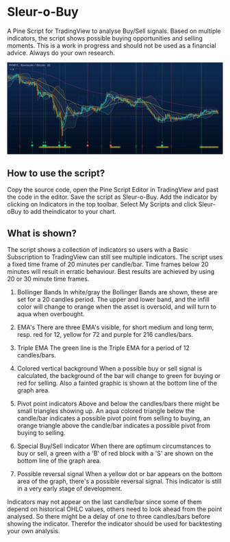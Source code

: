 # Sleur-o-Buy

A Pine Script for TradingView to analyse Buy/Sell signals. Based on multiple indicators, 
the script shows possible buying opportunities and selling moments. This is a work in 
progress and should not be used as a financial advice. Always do your own research. 

![Example chart](https://github.com/iotricity/Sleur-o-Buy/blob/main/Sleur-o-Buy_sample.jpg)

## How to use the script?
Copy the source code, open the Pine Script Editor in TradingView and past the code in
the editor. Save the script as Sleur-o-Buy. Add the indicator by clicking on Indicators 
in the top toolbar. Select My Scripts and click Sleur-oBuy to add theindicator to
your chart.

## What is shown?
The script shows a collection of indicators so users with a Basic Subscription to
TradingView can still see multiple indicators. The script uses a fixed time frame of 
20 minutes per candle/bar. Time frames below 20 minutes will result in erratic 
behaviour. Best results are achieved by using 20 or 30 minute time frames.

1. Bollinger Bands
In white/gray the Bollinger Bands are shown, these are set for a 20 candles period. 
The upper and lower band, and the infill color will change to orange when the asset 
is oversold, and will turn to aqua when overbought.

2. EMA's
There are three EMA's visible, for short medium and long term, resp. red for 12, yellow 
for 72 and purple for 216 candles/bars.

3. Triple EMA
The green line is the Triple EMA for a period of 12 candles/bars.

4. Colored vertical background
When a possible buy or sell signal is calculated, the background of the bar will
change to green for buying or red for selling. Also a fainted graphic is shown at 
the bottom line of the graph area.

5. Pivot point indicators
Above and below the candles/bars there might be small triangles showing up. An
aqua colored triangle below the candle/bar indicates a possible pivot point from 
selling to buying, an orange triangle above the candle/bar indicates a possible 
pivot from buying to selling.

6. Special Buy/Sell indicator
When there are optimum circumstances to buy or sell, a green with a 'B' of red 
block with a 'S' are shown on the bottom line of the graph area.

7. Possible reversal signal
When a yellow dot or bar appears on the bottom area of the graph, there's a possible
reversal signal. This indicator is still in a very early stage of development.


Indicators may not appear on the last candle/bar since some of them depend on 
historical OHLC values, others need to look ahead from the point analysed. So there 
might be a delay of one to three candles/bars before showing the indicator. 
Therefor the indicator should be used for backtesting your own analysis.

